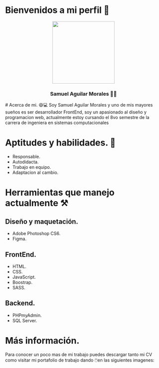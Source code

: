 # Bienvenidos a mi perfil 👋
<html>
<img src="https://drive.google.com/uc?export=download&id=1bcB7w0opgobnE2dThzKJDD_xP6ggw6q1" alt=""  width="200px" style="display: block; margin: 0 auto;">
<h3 style="text-align: center;">
Samuel Aguilar Morales 🧑‍💻
</h3>
</html>
# Acerca de mi. 😄💻
Soy Samuel Aguilar Morales y uno de mis mayores sueños es ser desarrollador FrontEnd, soy un apasionado al diseño y programacion web, actualmente estoy cursando el 8vo semestre de la carrera de ingeniera en sistemas computacionales

# Aptitudes y habilidades. 💾
- Responsable.
- Autodidacta.
- Trabajo en equipo.
- Adaptacion al cambio.

# Herramientas que manejo actualmente ⚒
## Diseño y maquetación.
- Adobe Photoshop CS6.
- Figma.

## FrontEnd.
- HTML.
- CSS.
- JavaScript.
- Boostrap.
- SASS.

## Backend.
- PHPmyAdmin.
- SQL Server.

# Más información.

Para conocer un poco mas de mi trabajo puedes descargar tanto mi CV como visitar mi portafolio de trabajo dando 🖱️en las siguientes imagenes:

<html>
    <div class="paginas" style=" display: flex;
            justify-content: space-between; gap: 40px;">
        <a href="https://drive.google.com/file/d/1b04HfZdXv2GW0yqILfPh-G4CHaH63ir5/view?usp=sharing" target="_blank"><img src="https://drive.google.com/uc?export=download&id=1M65T238CeME67V94KAN7b31As5CWSOQH" alt=""></a>
		<br>
        <a href="#" target="_blank"><img src="https://drive.google.com/uc?export=download&id=1wDoDTSQU3n0YHu2lEuC1bDqBerR9W4wi" alt=""></a>
    </div>
</html>
